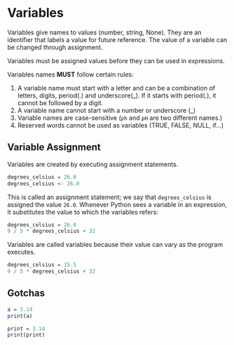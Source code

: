 # Variables

Variables give names to values (number, string, None). They are an identifier that labels a value for future reference. The value of a variable can be changed through assignment.

Variables must be assigned values before they can be used in expressions.

Variables names **MUST** follow certain rules:

1. A variable name must start with a letter and can be a combination of letters, digits, period(.)
and underscore(_). If it starts with period(.), it cannot be followed by a digit.
2. A variable name cannot start with a number or underscore (_)
3. Variable names are case-sensitive (`ph` and `pH` are two different names.)
4. Reserved words cannot be used as variables (TRUE, FALSE, NULL, if...)

## Variable Assignment

Variables are created by executing assignment statements.

```R
degrees_celsius = 26.0
degrees_celsius <- 26.0
```

This is called an assignment statement; we say that `degrees_celsius` is assigned the value `26.0`. Whenever Python sees a variable in an expression, it substitutes the value to which the variables refers:

```R
degrees_celsius = 26.0
9 / 5 * degrees_celsius + 32
```

Variables are called variables because their value can vary as the program executes.

```R
degrees_celsius = 15.5
9 / 5 * degrees_celsius + 32
```

## Gotchas

```r
a = 3.14
print(a)
```

```r
print = 3.14
print(print)
```
